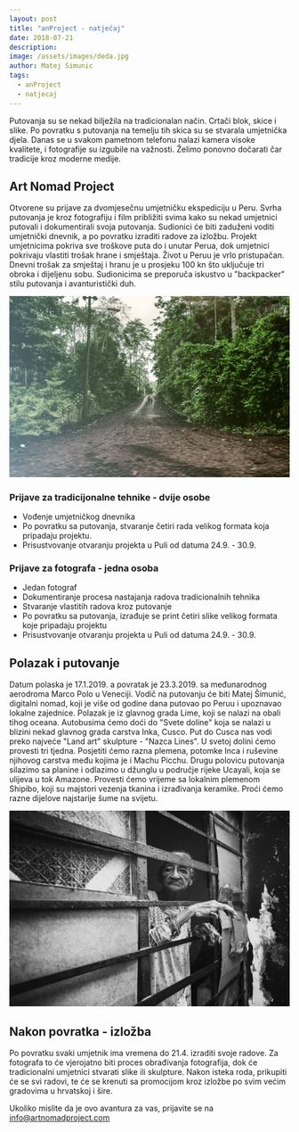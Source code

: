 ```yaml
---
layout: post
title: "anProject - natječaj"
date: 2018-07-21
description: 
image: /assets/images/deda.jpg
author: Matej Simunic
tags: 
  - anProject
  - natjecaj
---
```


Putovanja su se nekad bilježila na tradicionalan način. Crtači blok, skice i slike. Po povratku s putovanja na temelju tih skica su se stvarala
umjetnička djela. Danas se u svakom pametnom telefonu nalazi kamera visoke kvalitete, i fotografije su izgubile na važnosti.
Želimo ponovno dočarati čar tradicije kroz moderne medije.


## Art Nomad Project

Otvorene su prijave za dvomjesečnu umjetničku ekspediciju u Peru.
Svrha putovanja je kroz fotografiju i film približiti svima kako su nekad umjetnici putovali i dokumentirali svoja putovanja.
Sudionici će biti zaduženi voditi umjetnički dnevnik, a po povratku izraditi radove za izložbu.
Projekt umjetnicima pokriva sve troškove puta do i unutar Perua, dok umjetnici pokrivaju vlastiti trošak hrane i smještaja.
Život u Peruu je vrlo pristupačan. Dnevni trošak za smještaj i hranu je u prosjeku 100 kn što uključuje tri obroka i dijeljenu sobu.
Sudionicima se preporuča iskustvo u "backpacker" stilu putovanja i avanturistički duh.

![Placeholder](/assets/images/cesta-djeca.jpg)

### Prijave za tradicijonalne tehnike - dvije osobe
- Vođenje umjetničkog dnevnika
- Po povratku sa putovanja, stvaranje četiri rada velikog formata koja pripadaju projektu.
- Prisustvovanje otvaranju projekta u Puli od datuma 24.9. - 30.9.

### Prijave za fotografa - jedna osoba
- Jedan fotograf
- Dokumentiranje procesa nastajanja radova tradicionalnih tehnika
- Stvaranje vlastitih radova kroz putovanje
- Po povratku sa putovanja, izrađuje se print četiri slike velikog formata koje pripadaju projektu
- Prisustvovanje otvaranju projekta u Puli od datuma 24.9. - 30.9.

## Polazak i putovanje
Datum polaska je 17.1.2019. a povratak je 23.3.2019. sa međunarodnog aerodroma Marco Polo u Veneciji.
Vodič na putovanju će biti Matej Šimunić, digitalni nomad, koji je više od godine dana putovao po Peruu i
upoznavao lokalne zajednice. Polazak je iz glavnog grada Lime, koji se nalazi na obali tihog oceana. Autobusima ćemo doći do "Svete doline" koja se nalazi u blizini nekad glavnog grada carstva Inka, Cusco.
Put do Cusca nas vodi preko najveće "Land art" skulpture - "Nazca Lines". U svetoj dolini ćemo provesti tri tjedna. Posjetiti ćemo razna plemena, potomke Inca i ruševine njihovog carstva
među kojima je i Machu Picchu. Drugu polovicu putovanja silazimo sa planine i odlazimo u džunglu u područje rijeke Ucayali, koja se ulijeva u tok Amazone. Provesti ćemo vrijeme sa
lokalnim plemenom Shipibo, koji su majstori vezenja tkanina i izrađivanja keramike. Proći ćemo razne dijelove najstarije šume na svijetu.

![Placeholder](/assets/images/baba.jpg#full)

## Nakon povratka - izložba

Po povratku svaki umjetnik ima vremena do 21.4. izraditi svoje radove. Za fotografa to će vjerojatno biti proces obrađivanja fotografija, dok će
tradicionalni umjetnici stvarati slike ili skulpture. Nakon isteka roda, prikupiti će se svi radovi, te će se krenuti sa promocijom kroz izložbe po svim većim gradovima u hrvatskoj i šire.



Ukoliko mislite da je ovo avantura za vas, prijavite se na info@artnomadproject.com

